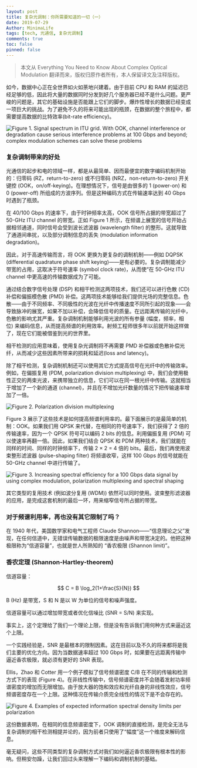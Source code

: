 ```yaml
---
layout: post
title: 复杂光调制：你所需要知道的一切（一）
date: 2019-07-29
Author: MinimaLife
tags: [tech, 光通信, 复杂光调制]
comments: true
toc: false
pinned: false
---
```


> 本文从 Everything You Need to Know About Complex Optical Modulation 翻译而来，版权归原作者所有，本人保留译文及注释版权。

如今，数据中心正在全世界如火如荼地兴建着。由于目前 CPU 和 RAM 的延迟已经足够的低，因此将大量的数据同时分发到好几个服务器已经不是什么问题。更严峻的问题是，其它的基础设施是否能跟上它们的脚步。爆炸性增长的数据已经变成一项巨大的挑战。为了避免不久的将来可能出现的瓶颈，在数据的整个旅程中，都需要提高数据的比特效率(bit-rate efficiency)。
<!-- more -->
![Figure 1. Signal spectrum in ITU grid. With OOK, channel interference or degradation cause serious interference problems at 100 Gbps and beyond; complex modulation schemes can solve these problems](https://minimalife-1259728342.cos.ap-shanghai.myqcloud.com/img/2019-07/complex_modulation_figure1.JPG)

### 复杂调制带来的好处

光通信的起步和电的领域一样，都是从最简单、因而最便宜的数字编码机制开始的：归零码 (RZ，return-to-zero) 或不归零码 (NRZ，non-return-to-zero) 开关键控 (OOK，on/off-keying)。在理想情况下，信号是由很多的 1 (power-on) 和 0 (power-off) 所组成的方波序列。但是这种编码方式在传输速率达到 40 Gbps 时遇到了瓶颈。

在 40/100 Gbps 的速率下，由于时钟频率太高，OOK 信号所占据的带宽超过了 50-GHz ITU channel 的带宽。正如 Figure 1 所示，在频谱上展宽的信号开始占据相邻通道，同时信号会受到波长滤波器 (wavelength filter) 的整形。这就导致了通道间串扰，以及部分调制信息的丢失 (modulation information degradation)。

因此，对于高速传输而言，将 OOK 更换为更复杂的调制机制——例如 DQPSK (differential quadrature phase shift keying)——是有必要的。复杂调制能减少带宽的占用，这取决于符号速率 (symbol clock rate)，从而使“在 50-GHz ITU channel 中更高速的传输数据成为了可能。

通过结合数字信号处理 (DSP) 和相干检测这两项技术，我们还可以进行色散 (CD) 补偿和偏振模色散 (PMD) 补偿。这两项技术能够给我们提供光场的完整信息。色散——由于不同频率、不同极性的光波在光纤中传播速度不同所引起的现象——会导致脉冲的展宽，如果不加以补偿，会降低信号的质量。在远距离传输的光纤中，色散的影响尤其严重。复杂调制机制能够利用光波的所有参量 (幅度，频率，相位) 来编码信息，从而提高频谱的利用效率。射频工程师很多年以前就开始这样做了，现在它们能被借鉴到光的世界里。

相干检测的应用意味着，使用复杂光调制将不再需要 PMD 补偿器或色散补偿光纤，从而减少这些因素所带来的损耗和延迟(loss and latency)。

除了相干检测，复杂调制机制还可以使用其它方式提高信号在光纤中的传输效率。例如，在偏振复用 (PDM, polarization division multiplexing) 中，我们会使用极性正交的两束光波，来携带独立的信息，它们可以在同一根光纤中传输。这就相当于增加了一个新的通道 (channel)，并且在不增加光纤数量的情况下把传输速率增加了一倍。

![Figure 2. Polarization division multiplexing](https://minimalife-1259728342.cos.ap-shanghai.myqcloud.com/img/2019-07/complex_modulation_figure2.JPG)

Figure 3 展示了这些技术是如何提高频谱利用率的。最下面展示的是最简单的机制：OOK。如果我们用 QPSK 来代替，在相同的符号速率下，我们获得了 2 倍的传输速率，因为一个 QPSK 符号可以编码 2 bits 的信息。利用偏振复用 (PDM) 可以使速率再翻一倍。因此，如果我们结合 QPSK 和 PDM 两种技术，我们就能在同样的时间、同样的时钟频率下，传输 2 × 2 = 4 倍的 bits。最后，我们再使用波束整形滤波器 (pulse-shaping filter) 将频谱收窄，这样 100 Gbps 的信号就能在 50-GHz channel 中进行传输了。

![Figure 3. Increasing spectral efficiency for a 100 Gbps data signal by using complex modulation, polarization multiplexing and spectral shaping](https://minimalife-1259728342.cos.ap-shanghai.myqcloud.com/img/2019-07/complex_modulation_figure3.JPG)

其它类型的复用技术 (例如波分复用 (WDM)) 依然可以同时使用。波束整形滤波器的应用，是完成这套机制的最后一环，用来缩窄信号所占据的带宽。

### 对于频谱利用率，再也没有其它限制了吗？

在 1940 年代，美国数学家和电气工程师 Claude Shannon——“信息理论之父”发现，在任何信道中，无错误传输数据的极限速度是由噪声和带宽决定的。他把这种极限称为“信道容量”，也就是世人所熟知的 “香农极限 (Shannon limit)”。

### 香农定理 (Shannon-Hartley-theorem)

信道容量：

$$
C = B \log_2(1+\frac{S}{N})
$$

B (Hz) 是带宽，S 和 N 是以 W 为单位的信号和噪声强度。

信道容量可以通过增加带宽或者优化信噪比 (SNR = S/N) 来实现。

事实上，这个定理给了我们一个理论上限，但是没有告诉我们用何种方式来逼近这个上限。

一个实践经验是，SNR 是最根本的限制因素。这在目前以及不久的将来都将是我们主要的优化方向。因为当数据速率超过 100 Gbps 时，如果要在远距离传输中逼近香农极限，就必须有更好的 SNR 表现。

Ellis，Zhao 和 Cotter 用一个例子模拟了信号频谱密度 C/B 在不同的传输和检测方式下的表现 (Figure 4)。在非线性传输中，信号频谱密度并不会随着发射功率频谱密度的增加而无限增加。由于放大器的饱和效应和光纤自身的非线性效应，信号频谱密度存在一个上限。这种情况在传输介质完全线性的情况下是不会存在的。

![Figure 4. Examples of expected information spectral density limits per polarization[^1]](https://minimalife-1259728342.cos.ap-shanghai.myqcloud.com/img/2019-07/complex_modulation_figure4.JPG)

这份数据表明，在相同的信息频谱密度下，OOK 调制的直接检测，是完全无法与复杂调制的相干检测相提并论的，因为前者只使用了“幅度”这一个维度来解码信息。

毫无疑问，这些不同类型的复杂调制方式对我们如何逼近香农极限有根本性的影响。但稍安勿躁，让我们回过头来理解一下编码和调制机制的基础。

[^1]: A.D. Ellis, J. Zhao, and D. Cotter, “Approaching the Non-Linear Shannon Limit,” Journal of Lightwave Technology, Vol. 28, No. 4, Feb. 15, 2010.